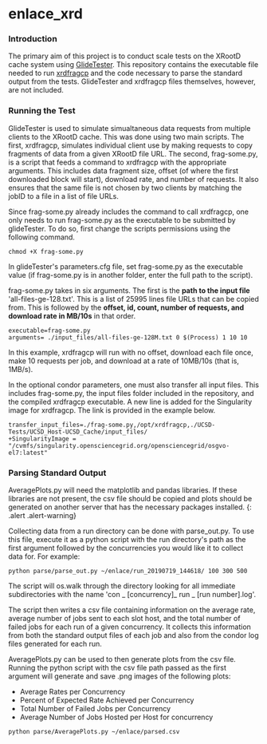 # enlace_xrd

### Introduction
The primary aim of this project is to conduct scale tests on the XRootD cache system using [GlideTester](https://github.com/ischeinkman/osgscal/tree/master/glideTester/doc).
This repository contains the executable file needed to run [xrdfragcp](https://github.com/osschar/xrdfragcp) and the code necessary to parse the standard output from the tests. GlideTester and xrdfragcp files themselves, however, are not included.

### Running the Test

GlideTester is used to simulate simualtaneous data requests from multiple clients to the XRootD cache. This was done using two main scripts. The first, xrdfragcp, simulates individual client use by making requests to copy fragments of data from a given XRootD file URL. The second, frag-some.py, is a script that feeds a command to xrdfragcp with the appropriate arguments. This includes data fragment size, offset (of where the first downloaded block will start), download rate, and number of requests. It also ensures that the same file is not chosen by two clients by matching the jobID to a file in a list of file URLs.

Since frag-some.py already includes the command to call xrdfragcp, one only needs to run frag-some.py as the executable to be submitted by glideTester. To do so, first change the scripts permissions using the following command.

```
chmod +X frag-some.py
```

In glideTester's parameters.cfg file, set frag-some.py as the executable value (if frag-some.py is in another folder, enter the full path to the script).

frag-some.py takes in six arguments. The first is the **path to the input file** 'all-files-ge-128.txt'. This is a list of 25995 lines file URLs that can be copied from. This is followed by the **offset, id, count, number of requests, and download rate in MB/10s** in that order.

```
executable=frag-some.py
arguments= ./input_files/all-files-ge-128M.txt 0 $(Process) 1 10 10

```
In this example, xrdfragcp will run with no offset, download each file once, make 10 requests per job, and download at a rate of 10MB/10s (that is, 1MB/s).

In the optional condor parameters, one must also transfer all input files. This includes frag-some.py, the input files folder included in the repository, and the compiled xrdfragcp executable. A new line is added for the Singularity image for xrdfragcp. The link is provided in the example below.

```
transfer_input_files=./frag-some.py,/opt/xrdfragcp,./UCSD-Tests/UCSD_Host-UCSD_Cache/input_files/
+SingularityImage = "/cvmfs/singularity.opensciencegrid.org/opensciencegrid/osgvo-el7:latest"

```


### Parsing Standard Output

AveragePlots.py will need the matplotlib and pandas libraries. If these libraries are not present, the csv file should be copied and plots should be generated on another server that has the necessary packages installed.
{: .alert .alert-warning}

Collecting data from a run directory can be done with parse_out.py. To use this file, execute it as a python script with the run directory's path as the first argument followed by the concurrencies you would like it to collect data for. For example:

```
python parse/parse_out.py ~/enlace/run_20190719_144618/ 100 300 500  
```

The script will os.walk through the directory looking for all immediate subdirectories with the name 'con _ [concurrency]_ run _ [run number].log'. 

The script then writes a csv file containing information on the average rate, average number of jobs sent to each slot host, and the total number of failed jobs for each run of a given concurrency. It collects this information from both the standard output files of each job and also from the condor log files generated for each run.

AveragePlots.py can be used to then generate plots from the csv file. Running the python script with the csv file path passed as the first argument will generate and save .png images of the following plots:

* Average Rates per Concurrency
* Percent of Expected Rate Achieved per Concurrency
* Total Number of Failed Jobs per Concurrency
* Average Number of Jobs Hosted per Host for concurrency

```
python parse/AveragePlots.py ~/enlace/parsed.csv
```

